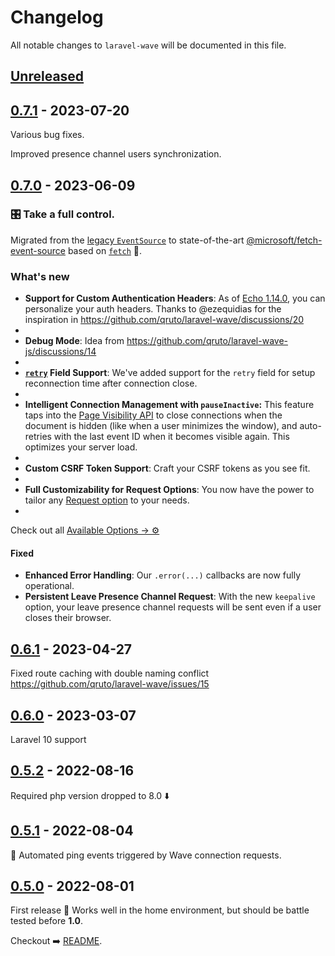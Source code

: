 # Changelog

All notable changes to `laravel-wave` will be documented in this file.

## [Unreleased](https://github.com/qruto/laravel-wave/compare/0.8.0...main)

## [0.7.1](https://github.com/qruto/laravel-wave/compare/0.7.0...0.7.1) - 2023-07-20

Various bug fixes.

Improved presence channel users synchronization.

## [0.7.0](https://github.com/qruto/laravel-wave/compare/0.6.1...0.7.0) - 2023-06-09

### 🎛️ Take a full control.

Migrated from the [legacy `EventSource`](https://github.com/whatwg/html/issues/2177#issuecomment-267270198) to state-of-the-art  [@microsoft/fetch-event-source](https://github.com/Azure/fetch-event-source) based on [`fetch`](https://developer.mozilla.org/en-US/docs/Web/API/Fetch_API) 💪.

### What's new

- **Support for Custom Authentication Headers**: As of [Echo 1.14.0](https://github.com/laravel/echo/releases/tag/v1.14.0), you can personalize your auth headers. Thanks to @ezequidias for the inspiration in https://github.com/qruto/laravel-wave/discussions/20
- 
- **Debug Mode**: Idea from https://github.com/qruto/laravel-wave-js/discussions/14
- 
- **[`retry`](https://developer.mozilla.org/en-US/docs/Web/API/Server-sent_events/Using_server-sent_events#retry) Field Support**: We've added support for the `retry` field for setup reconnection time after connection close.
- 
- **Intelligent Connection Management with `pauseInactive`:** This feature taps into the [Page Visibility API](https://developer.mozilla.org/en-US/docs/Web/API/Page_Visibility_API) to close connections when the document is hidden (like when a user minimizes the window), and auto-retries with the last event ID when it becomes visible again. This optimizes your server load.
- 
- **Custom CSRF Token Support**: Craft your CSRF tokens as you see fit.
- 
- **Full Customizability for Request Options**: You now have the power to tailor any [Request option](https://developer.mozilla.org/en-US/docs/Web/API/Request/Request#options) to your needs.
- 

Check out all [Available Options → ⚙️](https://github.com/qruto/laravel-wave#client-options)

#### Fixed

- **Enhanced Error Handling**: Our `.error(...)` callbacks are now fully operational.
- **Persistent Leave Presence Channel Request**: With the new `keepalive` option, your leave presence channel requests will be sent even if a user closes their browser.

## [0.6.1](https://github.com/qruto/laravel-wave/compare/0.6.0...0.6.1) - 2023-04-27

Fixed route caching with double naming conflict https://github.com/qruto/laravel-wave/issues/15

## [0.6.0](https://github.com/qruto/laravel-wave/compare/0.5.2...0.6.0) - 2023-03-07

Laravel 10 support

## [0.5.2](https://github.com/qruto/laravel-wave/compare/0.5.1...0.5.2) - 2022-08-16

Required php version dropped to 8.0 ⬇️

## [0.5.1](https://github.com/qruto/laravel-wave/compare/0.5.0...0.5.1) - 2022-08-04

🤖 Automated ping events triggered by Wave connection requests.

## [0.5.0](https://github.com/qruto/laravel-wave/compare/3cacf22...0.5.0) - 2022-08-01

First release  🎉 Works well in the home environment, but should be battle tested before **1.0**.

Checkout ➡️ [README](https://github.com/qruto/laravel-wave/blob/main/README.md).
